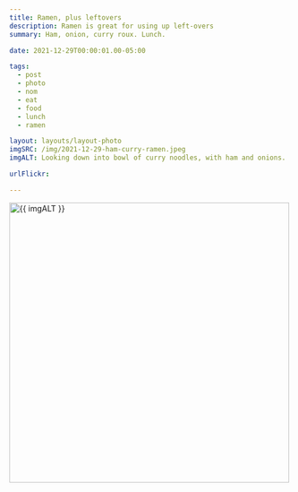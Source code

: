 ```yaml
---
title: Ramen, plus leftovers
description: Ramen is great for using up left-overs
summary: Ham, onion, curry roux. Lunch.

date: 2021-12-29T00:00:01.00-05:00

tags:
  - post
  - photo
  - nom
  - eat
  - food
  - lunch
  - ramen

layout: layouts/layout-photo
imgSRC: /img/2021-12-29-ham-curry-ramen.jpeg
imgALT: Looking down into bowl of curry noodles, with ham and onions.

urlFlickr:

---
```

<p><img class="u-photo img-polaroid" src="{{ imgSRC }}" alt="{{ imgALT }}" width="500" height="500"></p>